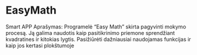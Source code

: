 # EasyMath
Smart APP
Aprašymas: Programelė “Easy Math” skirta pagyvinti mokymo procesą. Ją galima naudotis kaip pasitikrinimo priemone sprendžiant kvadratines ir kitokias lygtis. Pasižiūrėti dažniausiai naudojamas funkcijas ir kaip jos kertasi plokštumoje
